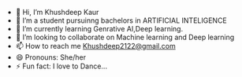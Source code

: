 - 👋 Hi, I’m Khushdeep Kaur
- 👀 I’m a student pursuinng bachelors in ARTIFICIAL INTELIGENCE
- 🌱 I’m currently learning Genrative AI,Deep learning.
- 💞️ I’m looking to collaborate on Machine learning and Deep learning
- 📫 How to reach me Khushdeep2122@gmail.com
- 😄 Pronouns: She/her
- ⚡ Fun fact: I love to Dance...

<!---Feel free to explore my repositories and reach out to collaborate or connect!

Khushdeep-21/Khushdeep-21 is a ✨ special ✨ repository because its `README.md` (this file) appears on your GitHub profile.
You can click the Preview link to take a look at your changes.
--->
